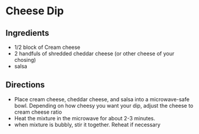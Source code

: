 # Cheese Dip

## Ingredients

* 1/2 block of Cream cheese
* 2 handfuls of shredded cheddar cheese (or other cheese of your chosing)
* salsa

## Directions

* Place cream cheese, cheddar cheese, and salsa into a microwave-safe bowl. Depending on how cheesy you 
want your dip, adjust the cheese to cream cheese ratio
* Heat the mixture in the microwave for about 2-3 minutes. 
* when mixture is bubbly, stir it together. Reheat if necessary